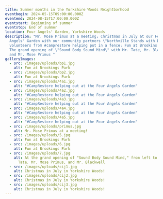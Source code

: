 ```yaml
---
title: Summer months in the Yorkshire Woods Neightborhood
eventbegin: 2024-05-15T09:00:00.000Z
eventend: 2024-08-15T17:00:00.000Z
eventstart: Beginning of summer
eventstop: End of summer
location: Four Angels' Garden, Yorkshire Woods
description: "Mr. Mose Primus at a meeting; Christmas in July at our Four
  Angels' Garden with our community partners \"Northville Stands with Detroit,\"
  volunteers from #camprestore helping put in a fence; Fun at Brookins Park!!
  The grand opening of \"Sound Body Sound Mind\" with Mr. Tate, Mr. Blackwell
  and Mr. Mose Primus "
galleryImages:
  - src: /images/uploads/bp1.jpg
    alt: Fun at Brookings Park
  - src: /images/uploads/bp2.jpg
    alt: Fun at Brookings Park
  - src: /images/uploads/4a1.jpg
    alt: "#CampRestore helping out at the Four Angels Garden"
  - src: /images/uploads/4a2.jpg
    alt: "#CampRestore helping out at the Four Angels Garden"
  - src: /images/uploads/4a3.jpg
    alt: "#CampRestore helping out at the Four Angels Garden"
  - src: /images/uploads/4a4.jpg
    alt: "#CampRestore helping out at the Four Angels Garden"
  - src: /images/uploads/4a5.jpg
    alt: "#CampRestore helping out at the Four Angels Garden"
  - src: /images/uploads/primus.jpg
    alt: Mr. Mose Primus at a meeting!
  - src: /images/uploads/5.jpg
    alt: Fun at Brookings Park
  - src: /images/uploads/6.jpg
    alt: Fun at Brookings Park
  - src: /images/uploads/7.jpg
    alt: At the grand opening of "Sound Body Sound Mind," from left to right, Mr.
      Tate, Mr. Mose Primus, and Mr. Blackwell
  - src: /images/uploads/cij1.jpg
    alt: Christmas in July in Yorkshire Woods!
  - src: /images/uploads/cij2.jpg
    alt: Christmas in July in Yorkshire Woods!
  - src: /images/uploads/cij3.jpg
    alt: Christmas in July in Yorkshire Woods!
---
```

